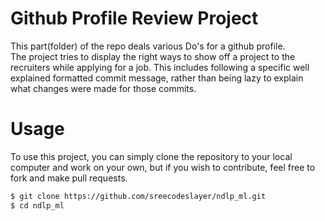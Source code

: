 Github Profile Review Project
=============================

This part(folder) of the repo deals various Do's for a github profile.  
The project tries to display the right ways to show off a project to the recruiters while applying for a job. This includes following a specific well explained formatted commit message, rather than being lazy to explain what changes were made for those commits.  


Usage
=====
To use this project, you can simply clone the repository to your local computer and work on your own, but if you wish to contribute, feel free to fork and make pull requests.

```bash
$ git clone https://github.com/sreecodeslayer/ndlp_ml.git
$ cd ndlp_ml
```

